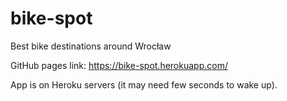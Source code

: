 # bike-spot
Best bike destinations around Wrocław

GitHub pages link: https://bike-spot.herokuapp.com/

App is on Heroku servers (it may need few seconds to wake up).
